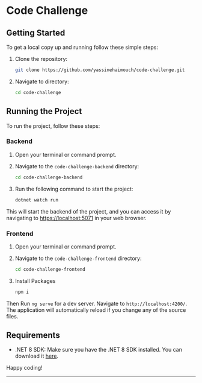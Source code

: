 # Code Challenge

## Getting Started
To get a local copy up and running follow these simple steps:

1. Clone the repository:

    ```bash
    git clone https://github.com/yassinehaimouch/code-challenge.git
    ```

2. Navigate to directory:

    ```bash
    cd code-challenge
    ```

## Running the Project

To run the project, follow these steps:

### Backend

1. Open your terminal or command prompt.

2. Navigate to the `code-challenge-backend` directory:

    ```bash
    cd code-challenge-backend
    ```

3. Run the following command to start the project:

    ```bash
    dotnet watch run
    ```

This will start the backend of the project, and you can access it by navigating to [https://localhost:5071](https://localhost:5071) in your web browser.

### Frontend

1. Open your terminal or command prompt.

2. Navigate to the `code-challenge-frontend` directory:

    ```bash
    cd code-challenge-frontend
    ```

2. Install Packages

    ```bash
    npm i
    ```

Then Run `ng serve` for a dev server. Navigate to `http://localhost:4200/`. The application will automatically reload if you change any of the source files.

## Requirements

- .NET 8 SDK: Make sure you have the .NET 8 SDK installed. You can download it [here](https://dotnet.microsoft.com/en-us/download).

Happy coding!
****
